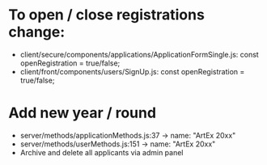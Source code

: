 # To open / close registrations change:

- client/secure/components/applications/ApplicationFormSingle.js: const openRegistration = true/false;
- client/front/components/users/SignUp.js: const openRegistration = true/false;

# Add new year / round

- server/methods/applicationMethods.js:37 -> name: "ArtEx 20xx"
- server/methods/userMethods.js:151 -> name: "ArtEx 20xx"
- Archive and delete all applicants via admin panel

